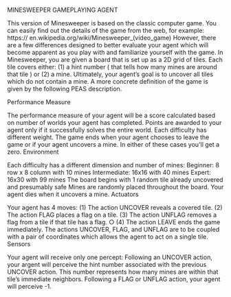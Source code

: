 MINESWEEPER GAMEPLAYING AGENT

This version of Minesweeper is based on the classic computer game. You can easily find out the details of the game from the web, for example: https:// en.wikipedia.org/wiki/Minesweeper_(video_game) However, there are a few differences designed to better evaluate your agent which will become apparent as you play with and familiarize yourself with the game. In Minesweeper, you are given a board that is set up as a 2D grid of tiles. Each tile covers either: (1) a hint number ( that tells how many mines are around that tile ) or (2) a mine. Ultimately, your agent’s goal is to uncover all tiles which do not contain a mine. A more concrete definition of the game is given by the following PEAS description.

Performance Measure

The performance measure of your agent will be a score calculated based on number of worlds your agent has completed. Points are awarded to your agent only if it successfully solves the entire world. Each difficulty has different weight.
The game ends when your agent chooses to leave the game or if your agent uncovers a mine. In either of these cases you'll get a zero.
Environment

Each difficulty has a different dimension and number of mines:
Beginner: 8 row x 8 column with 10 mines
Intermediate: 16x16 with 40 mines
Expert: 16x30 with 99 mines
The board begins with 1 random tile already uncovered and presumably safe
Mines are randomly placed throughout the board.
Your agent dies when it uncovers a mine.
Actuators

Your agent has 4 moves:
(1) The action UNCOVER reveals a covered tile.
(2) The action FLAG places a flag on a tile.
(3) The action UNFLAG removes a flag from a tile if that tile has a flag. ○ (4) The action LEAVE ends the game immediately.
The actions UNCOVER, FLAG, and UNFLAG are to be coupled with a pair of coordinates which allows the agent to act on a single tile.
Sensors

Your agent will receive only one percept:
Following an UNCOVER action, your argent will perceive the hint number associated with the previous UNCOVER action. This number represents how many mines are within that tile’s immediate neighbors.
Following a FLAG or UNFLAG action, your agent will perceive -1.
